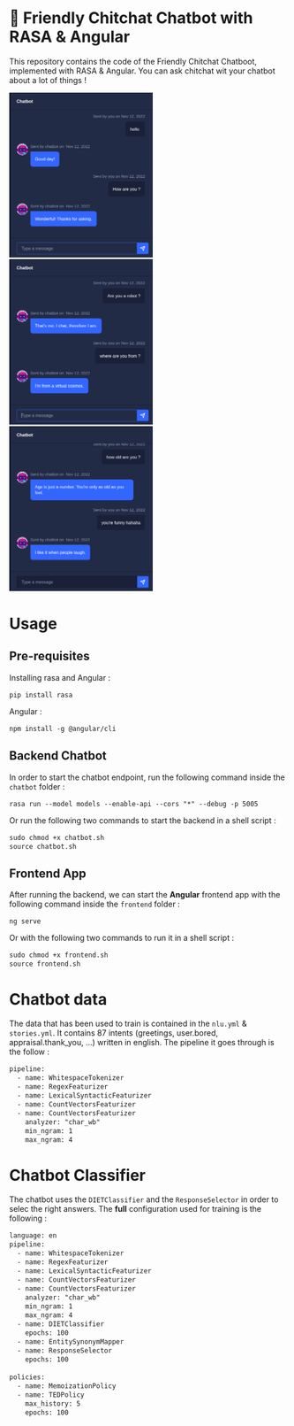 # :robot: Friendly Chitchat Chatbot with RASA & Angular
This repository contains the code of the Friendly Chitchat Chatboot, implemented with RASA & Angular.
You can ask chitchat wit your chatbot about a lot of things !

<p float="left">
<img src="images/Image1.png" alt="Image" width="260"/>
<img src="images/Image2.png" alt="Image" width="260"/>
<img src="images/Image3.png" alt="Image" width="260"/>
</p>

# Usage
## Pre-requisites
Installing rasa and Angular :
```
pip install rasa
```
Angular : 
```
npm install -g @angular/cli
```
## Backend Chatbot
In order to start the chatbot endpoint, run the following command inside the ```chatbot``` folder :
```
rasa run --model models --enable-api --cors "*" --debug -p 5005
```
Or run the following two commands to start the backend in a shell script :
```
sudo chmod +x chatbot.sh
source chatbot.sh
```

## Frontend App
After running the backend, we can start the **Angular** frontend app with the following command inside the ```frontend``` folder : 
```
ng serve
```
Or with the following two commands to run it in a shell script : 
```
sudo chmod +x frontend.sh
source frontend.sh
```
# Chatbot data
The data that has been used to train is contained in the ```nlu.yml``` & ```stories.yml```. It contains 87 intents (greetings, user.bored, appraisal.thank_you, ...) written in english. The pipeline it goes through is the follow :
```
pipeline:
  - name: WhitespaceTokenizer
  - name: RegexFeaturizer
  - name: LexicalSyntacticFeaturizer
  - name: CountVectorsFeaturizer
  - name: CountVectorsFeaturizer
    analyzer: "char_wb"
    min_ngram: 1
    max_ngram: 4
``` 

# Chatbot Classifier
The chatbot uses the ```DIETClassifier``` and the ```ResponseSelector``` in order to selec the right answers. The **full** configuration used for training is the following :
```
language: en
pipeline:
  - name: WhitespaceTokenizer
  - name: RegexFeaturizer
  - name: LexicalSyntacticFeaturizer
  - name: CountVectorsFeaturizer
  - name: CountVectorsFeaturizer
    analyzer: "char_wb"
    min_ngram: 1
    max_ngram: 4
  - name: DIETClassifier
    epochs: 100
  - name: EntitySynonymMapper
  - name: ResponseSelector
    epochs: 100

policies:
  - name: MemoizationPolicy
  - name: TEDPolicy
    max_history: 5
    epochs: 100
```